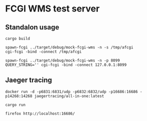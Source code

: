 FCGI WMS test server
====================


Standalon usage
---------------

    cargo build

    spawn-fcgi ../target/debug/mock-fcgi-wms -n -s /tmp/afcgi
    cgi-fcgi -bind -connect /tmp/afcgi

    spawn-fcgi ../target/debug/mock-fcgi-wms -n -p 8099
    QUERY_STRING='' cgi-fcgi -bind -connect 127.0.0.1:8099


Jaeger tracing
--------------

    docker run -d -p6831:6831/udp -p6832:6832/udp -p16686:16686 -p14268:14268 jaegertracing/all-in-one:latest

    cargo run

    firefox http://localhost:16686/
